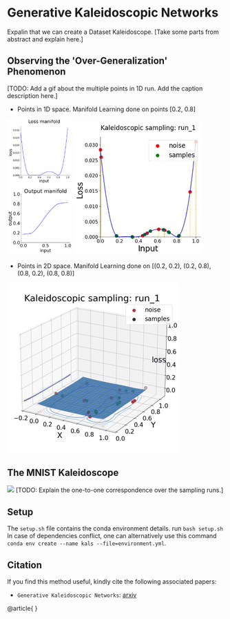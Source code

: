# Generative Kaleidoscopic Networks
Expalin that we can create a Dataset Kaleidoscope. [Take some parts from abstract and explain here.]

## Observing the 'Over-Generalization' Phenomenon
[TODO: Add a gif about the multiple points in 1D run. Add the caption description here.]

- Points in 1D space. Manifold Learning done on points [0.2, 0.8]  

<img src="https://github.com/Harshs27/generative-kaleidoscopic-networks/blob/main/saved_samples/synthetic_1D_manifold_profiles.png" width="150"/>    <img src="https://github.com/Harshs27/generative-kaleidoscopic-networks/blob/main/saved_samples/synthetic_1D_run20.gif" width="300"/>

- Points in 2D space. Manifold Learning done on [(0.2, 0.2), (0.2, 0.8), (0.8, 0.2), (0.8, 0.8)]
<img src="https://github.com/Harshs27/generative-kaleidoscopic-networks/blob/main/saved_samples/synthetic_2D_run15.gif" width="400" />

## The MNIST Kaleidoscope
<img src="https://github.com/Harshs27/generative-kaleidoscopic-networks/blob/main/saved_samples/mnist_kaleidoscope.gif" width="400" />
[TODO: Explain the one-to-one correspondence over the sampling runs.]

## Setup  
The `setup.sh` file contains the conda environment details. run `bash setup.sh`    
In case of dependencies conflict, one can alternatively use this command `conda env create --name kals --file=environment.yml`.  

## Citation
If you find this method useful, kindly cite the following associated papers:
- `Generative Kaleidoscopic Networks`: [arxiv](<https://arxiv.org/abs/xxx.xxx>)  

@article{
}   

